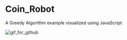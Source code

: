# Coin_Robot
A Greedy Algorithm example visualized using JavaScript


![gif_for_github](https://user-images.githubusercontent.com/83218456/173847747-73b667a4-2f3d-4edc-bcc5-b2a9f39acee0.gif)
